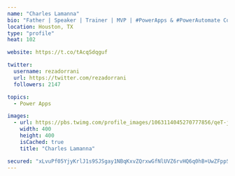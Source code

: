 ```yaml
---
name: "Charles Lamanna"
bio: "Father | Speaker | Trainer | MVP | #PowerApps & #PowerAutomate Community Super User | YouTuber Right-pointing triangle http://youtube.com/c/rezadorrani | Learn - Share - Clockwise rightwards and leftwards open circle arrows"
location: Houston, TX
type: "profile"
heat: 102

website: https://t.co/tAcqSdqguf

twitter:
  username: rezadorrani
  url: https://twitter.com/rezadorrani
  followers: 2147

topics:
  - Power Apps

images:
  - url: https://pbs.twimg.com/profile_images/1063114045270777856/qeT-jpWr_400x400.jpg
    width: 400
    height: 400
    isCached: true
    title: "Charles Lamanna"

secured: "xLvuPf05YjyKrlJ1s9SJSgay1NBqKxvZQrxwGfNlUVZ6rvHQ6q0hB+UwZFppSNLbFqeeaeujoW5Fkwlz8XO1oEcrUhazJ0rvZmBtCJTHgRnUa2B6rtQ8pgpdnHDNq8Bm6iKsxUcusx1BP4keUHxnq/MV6xZ6qcKQJt+KvVlPH6QoBAQEETW5raVAUJYUbV3pXkI8d1qYj0oASwK5mzEw5MeHGRLs1w26mBdrZSB2tM1Yr1gjuiKCDpgaM9nu6vjmV40Ugwlf9b4AxxHltqpJ7I3G1jCPv8Z/EGKmNx6nbNd950HiZxm0REd1dBcGEVdYVVnXOs+nU4NVff7fdbQrOzSjNUAl2p26ln9CqKDRHMO+0229kfk2H+ct4gTaabSZYyKK/WwFajY2INEluCix/7Y4EjBoNNZpzyDcTrAYGZI=;qnMqeX4/4to3MmrZTlXSLg=="
---
```


